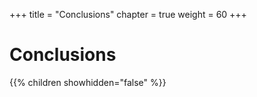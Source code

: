 +++
title = "Conclusions"
chapter = true
weight = 60
+++

# Conclusions

{{% children showhidden="false" %}}



